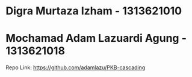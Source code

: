 # Digra Murtaza Izham - 1313621010
# Mochamad Adam Lazuardi Agung - 1313621018

Repo Link: https://github.com/adamlazu/PKB-cascading